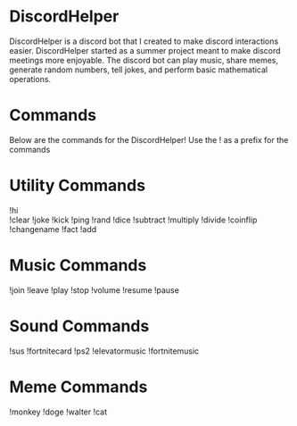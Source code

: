 # DiscordHelper
DiscordHelper is a discord bot that I created to make discord interactions easier.
DiscordHelper started as a summer project meant to make discord meetings more enjoyable. The discord bot can play music, share memes, generate random numbers, tell jokes, and perform basic mathematical operations. 

# Commands
Below are the commands for the DiscordHelper! Use the ! as a prefix for the commands
# Utility Commands
!hi       
!clear
!joke
!kick
!ping
!rand
!dice
!subtract
!multiply
!divide
!coinflip
!changename
!fact
!add
# Music Commands
!join
!leave
!play
!stop
!volume
!resume
!pause
# Sound Commands
!sus
!fortnitecard
!ps2
!elevatormusic
!fortnitemusic
# Meme Commands
!monkey
!doge
!walter
!cat

